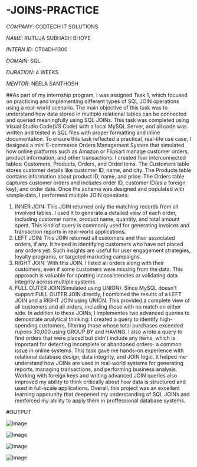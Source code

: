 # -JOINS-PRACTICE

*COMPANY*: CODTECH IT SOLUTIONS

*NAME*: RUTUJA SUBHASH BHOYE

*INTERN ID*: CT04DH1300

*DOMAIN*: SQL

*DURATION*: 4 WEEKS

*MENTOR*: NEELA SANTHOSH 

##As part of my internship program, I was assigned Task 1, which focused on practicing and implementing different types of SQL JOIN operations using a real-world scenario. The main objective of this task was to understand how data stored in multiple relational tables can be connected and queried meaningfully using SQL JOINs. This task was completed using Visual Studio Code(VS Code) with a local MySQL Server, and all code was written and tested in SQL files with proper formatting and inline documentation.
To ensure this task reflected a practical, real-life use case, I designed a mini E-commerce Orders Management System that simulated how online platforms such as Amazon or Flipkart manage customer orders, product information, and other transactions. I created four interconnected tables:
Customers, Products, Orders, and OrderItems.
The Customers table stores customer details like customer ID, name, and city.
The Products table contains information about product ID, name, and price.
The Orders table captures customer orders and includes order ID, customer ID(as a foreign key), and order date.
Once the schema was designed and populated with sample data, I performed multiple JOIN opeations:
1. INNER JOIN: This JOIN returned only the matching records from all involved tables. I used it to generate a detailed view of each order, including customer name, product name, quantity, and total amount spent. This kind of query is commonly used for generating invoices and transaction reports in real-world applications.
2. LEFT JOIN: This JOIN returned all customers and their associated orders, if any. It helped in identifying customers who have not placed any orders yet. Such insights are useful for user engagement strategies, loyalty programs, or targeted marketing campaigns.
3. RIGHT JOIN: With this JOIN, I listed all orders along with their customers, even if some customers were missing from the data. This approach is valuable for spotting inconsistencies or validating data integrity across multiple systems.
4. FULL OUTER JOIN(Simulated using UNION): Since MySQL doesn't support FULL OUTER JOIN directly, I combined the results of a LEFT JOIN and a RIGHT JOIN using UNION. This provided a complete view of all customers and all orders, including those with no match on either side. 
In addition to these JOINs, I implementes two advanced queries to demostrate analytical thinking:
I created a query to identify high-spending customers, filtering those whose total purchases exceeded rupees 30,000 using GROUP BY and HAVING.
I also wrote a query to find orders that were placed but didn't include any items, which is important for detecting incomplete or abandoned orders- a common issue in online systems.
This task gave me hands-on experience with relational database design, data integrity, and JOIN logic. It helped me understand how JOINs are used in real-world systems for generating reports, managing transactions, and performing business analysis. Working with foreign keys and writing advanced JOIN queries also improved my ability to think critically about how data is structured and used in full-scale applications.
Overall, this project was an excellent learning oppotunity that deepened my understanding of SQL JOINs and reinforced my ability to apply them in proffessional database systems.

#OUTPUT

![Image](https://github.com/user-attachments/assets/0a2cdd63-70f5-48e2-a8ef-9981e58cfb09)

![Image](https://github.com/user-attachments/assets/6aa85030-ac36-4702-95d2-7a06846f1f96)

![Image](https://github.com/user-attachments/assets/140242ff-3b8e-4854-adf5-21945e83e309)

![Image](https://github.com/user-attachments/assets/80366cee-be6b-4c7a-b245-3bef7c097c3a)

